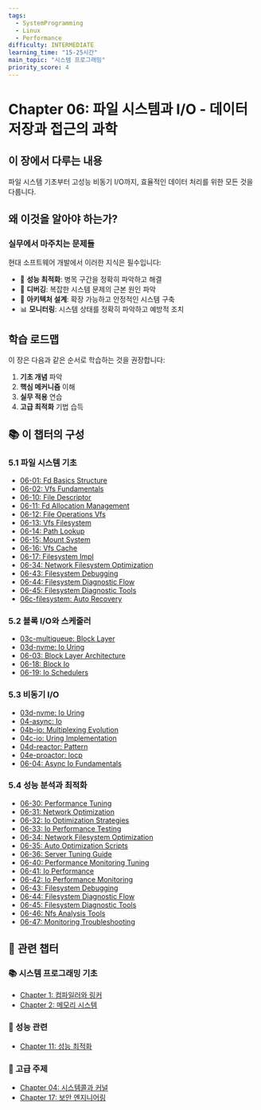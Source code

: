 ```yaml
---
tags:
  - SystemProgramming
  - Linux
  - Performance
difficulty: INTERMEDIATE
learning_time: "15-25시간"
main_topic: "시스템 프로그래밍"
priority_score: 4
---
```


# Chapter 06: 파일 시스템과 I/O - 데이터 저장과 접근의 과학

## 이 장에서 다루는 내용

파일 시스템 기초부터 고성능 비동기 I/O까지, 효율적인 데이터 처리를 위한 모든 것을 다룹니다.

## 왜 이것을 알아야 하는가?

### 실무에서 마주치는 문제들

현대 소프트웨어 개발에서 이러한 지식은 필수입니다:

- 🚀 **성능 최적화**: 병목 구간을 정확히 파악하고 해결
- 🐛 **디버깅**: 복잡한 시스템 문제의 근본 원인 파악  
- 🔧 **아키텍처 설계**: 확장 가능하고 안정적인 시스템 구축
- 📊 **모니터링**: 시스템 상태를 정확히 파악하고 예방적 조치

## 학습 로드맵

이 장은 다음과 같은 순서로 학습하는 것을 권장합니다:

1. **기초 개념** 파악
2. **핵심 메커니즘** 이해  
3. **실무 적용** 연습
4. **고급 최적화** 기법 습득

## 📚 이 챕터의 구성

### 5.1 파일 시스템 기초

- [06-01: Fd Basics Structure](./06-01-fd-basics-structure.md)
- [06-02: Vfs Fundamentals](./06-02-vfs-fundamentals.md)
- [06-10: File Descriptor](./06-10-file-descriptor.md)
- [06-11: Fd Allocation Management](./06-11-fd-allocation-management.md)
- [06-12: File Operations Vfs](./06-12-file-operations-vfs.md)
- [06-13: Vfs Filesystem](./06-13-vfs-filesystem.md)
- [06-14: Path Lookup](./06-14-path-lookup.md)
- [06-15: Mount System](./06-15-mount-system.md)
- [06-16: Vfs Cache](./06-16-vfs-cache.md)
- [06-17: Filesystem Impl](./06-17-filesystem-impl.md)
- [06-34: Network Filesystem Optimization](./06-34-network-filesystem-optimization.md)
- [06-43: Filesystem Debugging](./06-43-filesystem-debugging.md)
- [06-44: Filesystem Diagnostic Flow](./06-44-filesystem-diagnostic-flow.md)
- [06-45: Filesystem Diagnostic Tools](./06-45-filesystem-diagnostic-tools.md)
- [06c-filesystem: Auto Recovery](./06c-filesystem-auto-recovery.md)

### 5.2 블록 I/O와 스케줄러

- [03c-multiqueue: Block Layer](./03c-multiqueue-block-layer.md)
- [03d-nvme: Io Uring](./03d-nvme-io-uring.md)
- [06-03: Block Layer Architecture](./06-03-block-layer-architecture.md)
- [06-18: Block Io](./06-18-block-io.md)
- [06-19: Io Schedulers](./06-19-io-schedulers.md)

### 5.3 비동기 I/O

- [03d-nvme: Io Uring](./03d-nvme-io-uring.md)
- [04-async: Io](./04-async-io.md)
- [04b-io: Multiplexing Evolution](./04b-io-multiplexing-evolution.md)
- [04c-io: Uring Implementation](./04c-io-uring-implementation.md)
- [04d-reactor: Pattern](./04d-reactor-pattern.md)
- [04e-proactor: Iocp](./04e-proactor-iocp.md)
- [06-04: Async Io Fundamentals](./06-04-async-io-fundamentals.md)

### 5.4 성능 분석과 최적화

- [06-30: Performance Tuning](./06-30-performance-tuning.md)
- [06-31: Network Optimization](./06-31-network-optimization.md)
- [06-32: Io Optimization Strategies](./06-32-io-optimization-strategies.md)
- [06-33: Io Performance Testing](./06-33-io-performance-testing.md)
- [06-34: Network Filesystem Optimization](./06-34-network-filesystem-optimization.md)
- [06-35: Auto Optimization Scripts](./06-35-auto-optimization-scripts.md)
- [06-36: Server Tuning Guide](./06-36-server-tuning-guide.md)
- [06-40: Performance Monitoring Tuning](./06-40-performance-monitoring-tuning.md)
- [06-41: Io Performance](./06-41-io-performance.md)
- [06-42: Io Performance Monitoring](./06-42-io-performance-monitoring.md)
- [06-43: Filesystem Debugging](./06-43-filesystem-debugging.md)
- [06-44: Filesystem Diagnostic Flow](./06-44-filesystem-diagnostic-flow.md)
- [06-45: Filesystem Diagnostic Tools](./06-45-filesystem-diagnostic-tools.md)
- [06-46: Nfs Analysis Tools](./06-46-nfs-analysis-tools.md)
- [06-47: Monitoring Troubleshooting](./06-47-monitoring-troubleshooting.md)

## 🔗 관련 챕터

### 📚 시스템 프로그래밍 기초

- [Chapter 1: 컴파일러와 링커](../chapter-05-compiler-linker/index.md)
- [Chapter 2: 메모리 시스템](../chapter-03-memory-system/index.md)

### 🚀 성능 관련  

- [Chapter 11: 성능 최적화](../chapter-11-performance-optimization/index.md)

### 🔧 고급 주제

- [Chapter 04: 시스템콜과 커널](../chapter-04-syscall-kernel/index.md)
- [Chapter 17: 보안 엔지니어링](../chapter-17-security-engineering/index.md)
